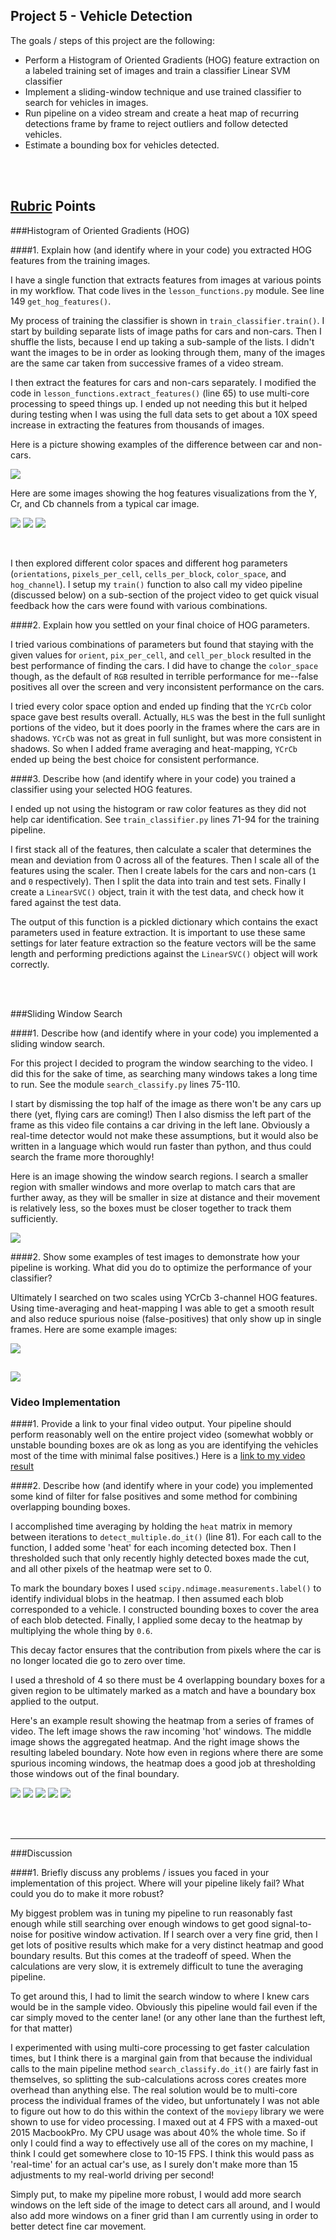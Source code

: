 ## Project 5 - Vehicle Detection


The goals / steps of this project are the following:

* Perform a Histogram of Oriented Gradients (HOG) feature extraction on a labeled training set of images and train a classifier Linear SVM classifier
* Implement a sliding-window technique and use trained classifier to search for vehicles in images.
* Run pipeline on a video stream and create a heat map of recurring detections frame by frame to reject outliers and follow detected vehicles.
* Estimate a bounding box for vehicles detected.

<br>
<br>


[//]: # (Image References)
[image1]: ./project%20example%20repo/examples/car_not_car.png
[image2]: ./project%20example%20repo/examples/HOG_example.jpg
[image3]: ./project%20example%20repo/examples/sliding_windows.jpg
[image4]: ./project%20example%20repo/examples/sliding_window.jpg
[image5]: ./project%20example%20repo/examples/bboxes_and_heat.png
[image6]: ./project%20example%20repo/examples/labels_map.png
[image7]: ./project%20example%20repo/examples/output_bboxes.png





## [Rubric](https://review.udacity.com/#!/rubrics/513/view) Points


###Histogram of Oriented Gradients (HOG)

####1. Explain how (and identify where in your code) you extracted HOG features from the training images.

I have a single function that extracts features from images at various points in my workflow. That code lives in the `lesson_functions.py` module. See line 149 `get_hog_features()`.

My process of training the classifier is shown in `train_classifier.train()`. I start by building separate lists of image paths for cars and non-cars. Then I shuffle the lists, because I end up taking a sub-sample of the lists. I didn't want the images to be in order as looking through them, many of the images are the same car taken from successive frames of a video stream.

I then extract the features for cars and non-cars separately. I modified the code in `lesson_functions.extract_features()` (line 65) to use multi-core processing to speed things up. I ended up not needing this but it helped during testing when I was using the full data sets to get about a 10X speed increase in extracting the features from thousands of images.

Here is a picture showing examples of the difference between car and non-cars. 

![](./project%20example%20repo/examples/car_not_car.png)

Here are some images showing the hog features visualizations from the Y, Cr, and Cb channels from a typical car image.

![](./output_images/hog%20y%20channel.jpeg)
![](./output_images/hog%20Cr%20channel.jpeg)
![](./output_images/hog%20Cb%20channel.jpeg)

<br>

I then explored different color spaces and different hog parameters (`orientations`, `pixels_per_cell`, `cells_per_block`, `color_space`, and `hog_channel`). I setup my `train()` function to also call my video pipeline (discussed below) on a sub-section of the project video to get quick visual feedback how the cars were found with various combinations.




####2. Explain how you settled on your final choice of HOG parameters.

I tried various combinations of parameters but found that staying with the given values for `orient`, `pix_per_cell`, and `cell_per_block` resulted in the best performance of finding the cars. I did have to change the `color_space` though, as the default of `RGB` resulted in terrible performance for me--false positives all over the screen and very inconsistent performance on the cars.

I tried every color space option and ended up finding that the `YCrCb` color space gave best results overall. Actually, `HLS` was the best in the full sunlight portions of the video, but it does poorly in the frames where the cars are in shadows. `YCrCb` was not as great in full sunlight, but was more consistent in shadows. So when I added frame averaging and heat-mapping, `YCrCb` ended up being the best choice for consistent performance.

####3. Describe how (and identify where in your code) you trained a classifier using your selected HOG features.

I ended up not using the histogram or raw color features as they did not help car identification. See `train_classifier.py` lines 71-94 for the training pipeline.

I first stack all of the features, then calculate a scaler that determines the mean and deviation from 0 across all of the features. Then I scale all of the features using the scaler. Then I create labels for the cars and non-cars (`1` and `0` respectively). Then I split the data into train and test sets. Finally I create a `LinearSVC()` object, train it with the test data, and check how it fared against the test data.

The output of this function is a pickled dictionary which contains the exact parameters used in feature extraction. It is important to use these same settings for later feature extraction so the feature vectors will be the same length and performing predictions against the `LinearSVC()` object will work correctly.

<br>
<br>



###Sliding Window Search

####1. Describe how (and identify where in your code) you implemented a sliding window search.

For this project I decided to program the window searching to the video. I did this for the sake of time, as searching many windows takes a long time to run. See the module `search_classify.py` lines 75-110. 

I start by dismissing the top half of the image as there won't be any cars up there (yet, flying cars are coming!) Then I also dismiss the left part of the frame as this video file contains a car driving in the left lane. Obviously a real-time detector would not make these assumptions, but it would also be written in a language which would run faster than python, and thus could search the frame more thoroughly!


Here is an image showing the window search regions. I search a smaller region with smaller windows and more overlap to match cars that are further away, as they will be smaller in size at distance and their movement is relatively less, so the boxes must be closer together to track them sufficiently.

![](./output_images/window_regions.jpeg)





####2. Show some examples of test images to demonstrate how your pipeline is working.  What did you do to optimize the performance of your classifier?

Ultimately I searched on two scales using YCrCb 3-channel HOG features. Using time-averaging and heat-mapping I was able to get a smooth result and also reduce spurious noise (false-positives) that only show up in single frames. Here are some example images:

![](./output_images/example1.jpeg)

![](./output_images/example2.jpeg)
---

### Video Implementation

####1. Provide a link to your final video output.  Your pipeline should perform reasonably well on the entire project video (somewhat wobbly or unstable bounding boxes are ok as long as you are identifying the vehicles most of the time with minimal false positives.)
Here is a [link to my video result](./output_images/pipeline_output.mp4)


####2. Describe how (and identify where in your code) you implemented some kind of filter for false positives and some method for combining overlapping bounding boxes.

I accomplished time averaging by holding the `heat` matrix in memory between iterations to `detect_multiple.do_it()` (line 81). For each call to the function, I added some 'heat' for each incoming detected box. Then I thresholded such that only recently highly detected boxes made the cut, and all other pixels of the heatmap were set to 0.

To mark the boundary boxes I used `scipy.ndimage.measurements.label()` to identify individual blobs in the heatmap.  I then assumed each blob corresponded to a vehicle.  I constructed bounding boxes to cover the area of each blob detected. Finally, I applied some decay to the heatmap by multiplying the whole thing by `0.6`. 

This decay factor ensures that the contribution from pixels where the car is no longer located die go to zero over time.

I used a threshold of 4 so there must be 4 overlapping boundary boxes for a given region to be ultimately marked as a match and have a boundary box applied to the output. 

Here's an example result showing the heatmap from a series of frames of video. The left image shows the raw incoming 'hot' windows. The middle image shows the aggregated heatmap. And the right image shows the resulting labeled boundary. Note how even in regions where there are some spurious incoming windows, the heatmap does a good job at thresholding those windows out of the final boundary.


![](./output_images/heatmap1.jpeg)
![](./output_images/heatmap2.jpeg)
![](./output_images/heatmap3.jpeg)
![](./output_images/heatmap4.jpeg)
![](./output_images/heatmap5.jpeg)

<br>
<br>

---

###Discussion

####1. Briefly discuss any problems / issues you faced in your implementation of this project.  Where will your pipeline likely fail?  What could you do to make it more robust?

My biggest problem was in tuning my pipeline to run reasonably fast enough while still searching over enough windows to get good signal-to-noise for positive window activation. If I search over a very fine grid, then I get lots of positive results which make for a very distinct heatmap and good boundary results. But this comes at the tradeoff of speed. When the calculations are very slow, it is extremely difficult to tune the averaging pipeline. 

To get around this, I had to limit the search window to where I knew cars would be in the sample video. Obviously this pipeline would fail even if the car simply moved to the center lane! (or any other lane than the furthest left, for that matter)

I experimented with using multi-core processing to get faster calculation times, but I think there is a marginal gain from that because the individual calls to the main pipeline method `search_classify.do_it()` are fairly fast in themselves, so splitting the sub-calculations across cores creates more overhead than anything else. The real solution would be to multi-core process the individual frames of the video, but unfortunately I was not able to figure out how to do this within the context of the `moviepy` library we were shown to use for video processing. I maxed out at 4 FPS with a maxed-out 2015 MacbookPro. My CPU usage was about 40% the whole time. So if only I could find a way to effectively use all of the cores on my machine, I think I could get somewhere close to 10-15 FPS. I think this would pass as 'real-time' for an actual car's use, as I surely don't make more than 15 adjustments to my real-world driving per second!

Simply put, to make my pipeline more robust, I would add more search windows on the left side of the image to detect cars all around, and I would also add more windows on a finer grid than I am currently using in order to better detect fine car movement.